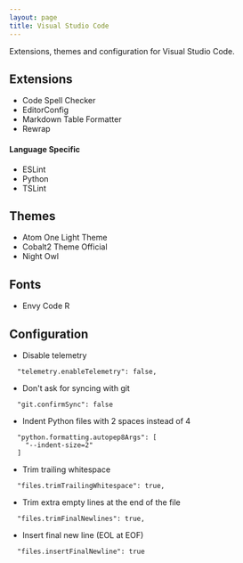 ```yaml
---
layout: page
title: Visual Studio Code
---
```


Extensions, themes and configuration for Visual Studio Code.

Extensions
----------

- Code Spell Checker
- EditorConfig
- Markdown Table Formatter
- Rewrap

#### Language Specific

- ESLint
- Python
- TSLint

Themes
------

- Atom One Light Theme
- Cobalt2 Theme Official
- Night Owl

Fonts
-----

- Envy Code R

Configuration
-------------

- Disable telemetry

```
  "telemetry.enableTelemetry": false,
```

- Don't ask for syncing with git

```
  "git.confirmSync": false
```

- Indent Python files with 2 spaces instead of 4

```
  "python.formatting.autopep8Args": [
    "--indent-size=2"
  ]
```

- Trim trailing whitespace

```
  "files.trimTrailingWhitespace": true,
```

- Trim extra empty lines at the end of the file

```
  "files.trimFinalNewlines": true,
```

- Insert final new line (EOL at EOF)

```
  "files.insertFinalNewline": true
```
